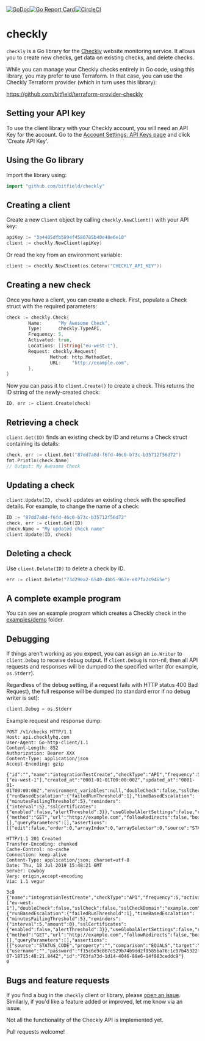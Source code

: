 [![GoDoc](https://godoc.org/github.com/bitfield/checkly?status.png)](http://godoc.org/github.com/bitfield/checkly)[![Go Report Card](https://goreportcard.com/badge/github.com/bitfield/checkly)](https://goreportcard.com/report/github.com/bitfield/checkly)[![CircleCI](https://circleci.com/gh/bitfield/checkly.svg?style=svg)](https://circleci.com/gh/bitfield/checkly)

# checkly

`checkly` is a Go library for the [Checkly](https://checklyhq.com/?utm_source=github&lmref=1374) website monitoring service. It allows you to create new checks, get data on existing checks, and delete checks.

While you can manage your Checkly checks entirely in Go code, using this library, you may prefer to use Terraform. In that case, you can use the Checkly Terraform provider (which in turn uses this library):

https://github.com/bitfield/terraform-provider-checkly

## Setting your API key

To use the client library with your Checkly account, you will need an API Key for the account. Go to the [Account Settings: API Keys page](https://app.checklyhq.com/account/api-keys) and click 'Create API Key'.

## Using the Go library

Import the library using:

```go
import "github.com/bitfield/checkly"
```

## Creating a client

Create a new `Client` object by calling `checkly.NewClient()` with your API key:

```go
apiKey := "3a4405dfb5894f4580785b40e48e6e10"
client := checkly.NewClient(apiKey)
```

Or read the key from an environment variable:

```go
client := checkly.NewClient(os.Getenv("CHECKLY_API_KEY"))
```

## Creating a new check

Once you have a client, you can create a check. First, populate a Check struct with the required parameters:

```go
check := checkly.Check{
		Name:      "My Awesome Check",
		Type:      checkly.TypeAPI,
		Frequency: 5,
		Activated: true,
		Locations: []string{"eu-west-1"},
		Request: checkly.Request{
			    Method: http.MethodGet,
			    URL:    "http://example.com",
		},
}
```

Now you can pass it to `client.Create()` to create a check. This returns the ID string of the newly-created check:

```go
ID, err := client.Create(check)
```

## Retrieving a check

`client.Get(ID)` finds an existing check by ID and returns a Check struct containing its details:

```go
check, err := client.Get("87dd7a8d-f6fd-46c0-b73c-b35712f56d72")
fmt.Println(check.Name)
// Output: My Awesome Check

```

## Updating a check

`client.Update(ID, check)` updates an existing check with the specified details. For example, to change the name of a check:

```go
ID := "87dd7a8d-f6fd-46c0-b73c-b35712f56d72"
check, err := client.Get(ID)
check.Name = "My updated check name"
client.Update(ID, check)
```

## Deleting a check

Use `client.Delete(ID)` to delete a check by ID.

```go
err := client.Delete("73d29ea2-6540-4bb5-967e-e07fa2c9465e")
```

## A complete example program

You can see an example program which creates a Checkly check in the [examples/demo](examples/demo/main.go) folder.

## Debugging

If things aren't working as you expect, you can assign an `io.Writer` to `client.Debug` to receive debug output. If `client.Debug` is non-nil, then all API requests and responses will be dumped to the specified writer (for example, `os.Stderr`).

Regardless of the debug setting, if a request fails with HTTP status 400 Bad Request), the full response will be dumped (to standard error if no debug writer is set):

```go
client.Debug = os.Stderr
```

Example request and response dump:

```
POST /v1/checks HTTP/1.1
Host: api.checklyhq.com
User-Agent: Go-http-client/1.1
Content-Length: 852
Authorization: Bearer XXX
Content-Type: application/json
Accept-Encoding: gzip

{"id":"","name":"integrationTestCreate","checkType":"API","frequency":5,"activated":true,"muted":false,"shouldFail":false,"locations":["eu-west-1"],"created_at":"0001-01-01T00:00:00Z","updated_at":"0001-01-01T00:00:00Z","environment_variables":null,"doubleCheck":false,"sslCheck":false,"sslCheckDomain":"example.com","alertSettings":{"runBasedEscalation":{"failedRunThreshold":1},"timeBasedEscalation":{"minutesFailingThreshold":5},"reminders":{"interval":5},"sslCertificates":{"enabled":false,"alertThreshold":3}},"useGlobalAlertSettings":false,"request":{"method":"GET","url":"http://example.com","followRedirects":false,"body":"","bodyType":"NONE","headers":[],"queryParameters":[],"assertions":[{"edit":false,"order":0,"arrayIndex":0,"arraySelector":0,"source":"STATUS_CODE","property":"","comparison":"EQUALS","target":"200"}]}}

HTTP/1.1 201 Created
Transfer-Encoding: chunked
Cache-Control: no-cache
Connection: keep-alive
Content-Type: application/json; charset=utf-8
Date: Thu, 18 Jul 2019 15:48:21 GMT
Server: Cowboy
Vary: origin,accept-encoding
Via: 1.1 vegur

3c8
{"name":"integrationTestCreate","checkType":"API","frequency":5,"activated":true,"muted":false,"shouldFail":false,"locations":["eu-west-1"],"doubleCheck":false,"sslCheck":false,"sslCheckDomain":"example.com","alertSettings":{"runBasedEscalation":{"failedRunThreshold":1},"timeBasedEscalation":{"minutesFailingThreshold":5},"reminders":{"interval":5,"amount":0},"sslCertificates":{"enabled":false,"alertThreshold":3}},"useGlobalAlertSettings":false,"request":{"method":"GET","url":"http://example.com","followRedirects":false,"body":"","bodyType":"NONE","headers":[],"queryParameters":[],"assertions":[{"source":"STATUS_CODE","property":"","comparison":"EQUALS","target":"200"}],"basicAuth":{"username":"","password":"f15c6e9c867c529b74b9dd2f9585ba76:1c97b45322f1cd139122666eb13c7562"}},"setupSnippetId":null,"tearDownSnippetId":null,"localSetupScript":null,"localTearDownScript":null,"created_at":"2019-07-18T15:48:21.844Z","id":"763fa73d-1d14-4046-88e6-14f883ceddc9"}
0
```

## Bugs and feature requests

If you find a bug in the `checkly` client or library, please [open an issue](https://github.com/bitfield/checkly/issues). Similarly, if you'd like a feature added or improved, let me know via an issue.

Not all the functionality of the Checkly API is implemented yet.

Pull requests welcome!
